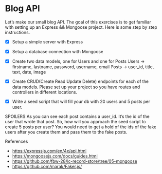 # Blog API
Let’s make our small blog API.
The goal of this exercises is to get familiar with setting up an Express && Mongoose project.
Here is some step by step instructions.

- [x] Setup a simple server with Express
- [x] Setup a database connection with Mongoose
- [x] Create two data models, one for Users and one for Posts
    Users -> firstname, lastname, password, username, email
    Posts -> user_id, title, text, date, image
- [x] Create CRUD(Create Read Update Delete) endpoints for each of the data models. Please set up your project so you have routes and controllers in different locations.
- [x] Write a seed script that will fill your db with 20 users and 5 posts per user.


SPOILERS
As you can see each post contains a user_id. It’s the id of the user that wrote that post. So, how will you approach the seed script to create 5 posts per user? You would need to get a hold of the ids of the fake users after you create them and pass them to the fake posts. 


References

- https://expressjs.com/en/4x/api.html
- https://mongoosejs.com/docs/guides.html
- https://github.com/fbw-28/lc-record-store/tree/05-mongoose
- https://github.com/marak/Faker.js/
